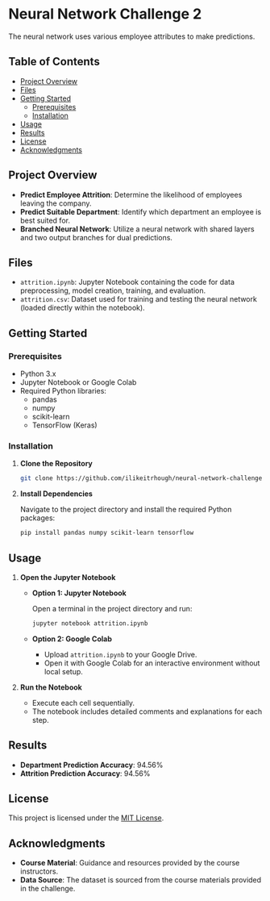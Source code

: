 # Neural Network Challenge 2

The neural network uses various employee attributes to make predictions.

## Table of Contents

- [Project Overview](#project-overview)
- [Files](#files)
- [Getting Started](#getting-started)
  - [Prerequisites](#prerequisites)
  - [Installation](#installation)
- [Usage](#usage)
- [Results](#results)
- [License](#license)
- [Acknowledgments](#acknowledgments)

## Project Overview

- **Predict Employee Attrition**: Determine the likelihood of employees leaving the company.
- **Predict Suitable Department**: Identify which department an employee is best suited for.
- **Branched Neural Network**: Utilize a neural network with shared layers and two output branches for dual predictions.

## Files

- `attrition.ipynb`: Jupyter Notebook containing the code for data preprocessing, model creation, training, and evaluation.
- `attrition.csv`: Dataset used for training and testing the neural network (loaded directly within the notebook).

## Getting Started

### Prerequisites

- Python 3.x
- Jupyter Notebook or Google Colab
- Required Python libraries:
  - pandas
  - numpy
  - scikit-learn
  - TensorFlow (Keras)

### Installation

1. **Clone the Repository**

   ```bash
   git clone https://github.com/ilikeitrhough/neural-network-challenge-2.git
   ```

2. **Install Dependencies**

   Navigate to the project directory and install the required Python packages:

   ```bash
   pip install pandas numpy scikit-learn tensorflow
   ```

## Usage

1. **Open the Jupyter Notebook**

   - **Option 1: Jupyter Notebook**

     Open a terminal in the project directory and run:

     ```bash
     jupyter notebook attrition.ipynb
     ```

   - **Option 2: Google Colab**

     - Upload `attrition.ipynb` to your Google Drive.
     - Open it with Google Colab for an interactive environment without local setup.

2. **Run the Notebook**

   - Execute each cell sequentially.
   - The notebook includes detailed comments and explanations for each step.

## Results

- **Department Prediction Accuracy**: 94.56%
- **Attrition Prediction Accuracy**: 94.56%

## License

This project is licensed under the [MIT License](LICENSE).

## Acknowledgments

- **Course Material**: Guidance and resources provided by the course instructors.
- **Data Source**: The dataset is sourced from the course materials provided in the challenge.
